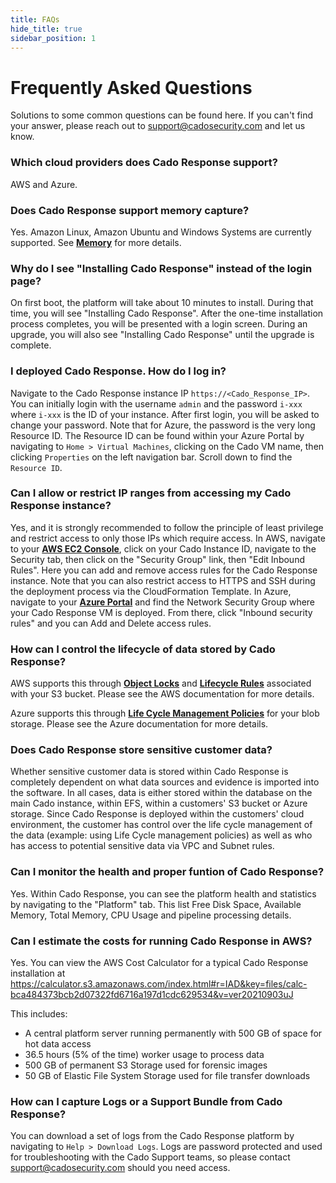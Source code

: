 ```yaml
---
title: FAQs
hide_title: true
sidebar_position: 1
---
```


# Frequently Asked Questions
Solutions to some common questions can be found here.  If you can't find your answer, please reach out to support@cadosecurity.com and let us know.

### Which cloud providers does Cado Response support?
AWS and Azure.

### Does Cado Response support memory capture?
Yes.  Amazon Linux, Amazon Ubuntu and Windows Systems are currently supported.  See **[Memory](/docs/cado-response/importing-data/memory)** for more details.

### Why do I see "Installing Cado Response" instead of the login page?
On first boot, the platform will take about 10 minutes to install.  During that time, you will see "Installing Cado Response".  After the one-time installation process completes, you will be presented with a login screen.  During an upgrade, you will also see "Installing Cado Response" until the upgrade is complete.

### I deployed Cado Response. How do I log in?
Navigate to the Cado Response instance IP `https://<Cado_Response_IP>`. You can initially login with the username `admin` and the password `i-xxx` where `i-xxx` is the ID of your instance.  After first login, you will be asked to change your password.  Note that for Azure, the password is the very long Resource ID.  The Resource ID can be found within your Azure Portal by navigating to `Home > Virtual Machines`, clicking on the Cado VM name, then clicking `Properties` on the left navigation bar.  Scroll down to find the `Resource ID`.

### Can I allow or restrict IP ranges from accessing my Cado Response instance?
Yes, and it is strongly recommended to follow the principle of least privilege and restrict access to only those IPs which require access.  In AWS, navigate to your **[AWS EC2 Console](https://console.aws.amazon.com/ec2)**, click on your Cado Instance ID, navigate to the Security tab, then click on the "Security Group" link, then "Edit Inbound Rules". Here you can add and remove access rules for the Cado Response instance.  Note that you can also restrict access to HTTPS and SSH during the deployment process via the CloudFormation Template. In Azure, navigate to your **[Azure Portal](https://portal.azure.com/)** and find the Network Security Group where your Cado Response VM is deployed.  From there, click "Inbound security rules" and you can Add and Delete access rules. 

### How can I control the lifecycle of data stored by Cado Response?
AWS supports this through **[Object Locks](https://docs.aws.amazon.com/AmazonS3/latest/userguide/object-lock.html)** and **[Lifecycle Rules](https://docs.aws.amazon.com/console/s3/lifecyclerules)** associated with your S3 bucket.  Please see the AWS documentation for more details.

Azure supports this through **[Life Cycle Management Policies](https://docs.microsoft.com/en-us/azure/storage/blobs/lifecycle-management-overview)** for your blob storage.  Please see the Azure documentation for more details.

### Does Cado Response store sensitive customer data?
Whether sensitive customer data is stored within Cado Response is completely dependent on what data sources and evidence is imported into the software.  In all cases, data is either stored within the database on the main Cado instance, within EFS, within a customers' S3 bucket or  Azure storage.  Since Cado Response is deployed within the customers' cloud environment, the customer has control over the life cycle management of the data (example: using Life Cycle management policies) as well as who has access to potential sensitive data via VPC and Subnet rules.

### Can I monitor the health and proper funtion of Cado Response?
Yes. Within Cado Response, you can see the platform health and statistics by navigating to the "Platform" tab.  This list Free Disk Space, Available Memory, Total Memory, CPU Usage and pipeline processing details.  

### Can I estimate the costs for running Cado Response in AWS?
Yes. You can view the AWS Cost Calculator for a typical Cado Response installation at https://calculator.s3.amazonaws.com/index.html#r=IAD&key=files/calc-bca484373bcb2d07322fd6716a197d1cdc629534&v=ver20210903uJ

This includes: 
- A central platform server running permanently with 500 GB of space for hot data access
- 36.5 hours (5% of the time) worker usage to process data
- 500 GB of permanent S3 Storage used for forensic images
- 50 GB of Elastic File System Storage used for file transfer downloads

### How can I capture Logs or a Support Bundle from Cado Response?
You can download a set of logs from the Cado Response platform by navigating to `Help > Download Logs`.  Logs are password protected and used for troubleshooting with the Cado Support teams, so please contact support@cadosecurity.com should you need access.